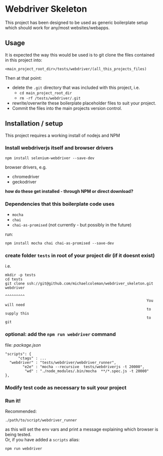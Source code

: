 
Webdriver Skeleton
==================

This project has been designed to be used as generic boilerplate setup which 
should work for any/most websites/webapps.

Usage
-----

It is expected the way this would be used is to git clone the files contained
in this project into:

    <main_project_root_dir>/tests/webdriver/(all_this_projects_files)

Then at that point:

* delete the `.git` directory that was included with this project, i.e.  
    * `cd main_project_root_dir`
    * `rm -rf /tests/webdriver/.git`
* rewrite/overwrite these boilerplate placeholder files to suit your project. 
* Commit the files into the main projects version control.


Installation / setup
--------------------

This project requires a working install of nodejs and NPM

### Install webdriverjs itself and browser drivers

    npm install selenium-webdriver --save-dev
 
browser drivers, e.g.

* chromedriver
* geckodriver 

**how do these get installed - through NPM or direct download?**

### Dependencies that this boilerplate code uses

* `mocha`
* `chai`
* `chai-as-promised`  (not currently - but possibly in the future)

run:

    npm install mocha chai chai-as-promised --save-dev


### create folder `tests` in root of your project dir (if it doesnt exist)  
i.e.

    mkdir -p tests
    cd tests
    git clone ssh://git@github.com/michaelcoleman/webdriver_skeleton.git webdriver
                                                                         ^^^^^^^^^
                                                                     You will need
                                                                     to supply this
                                                                     to git

### optional: add the `npm run webdriver` command

file: *package.json*

    "scripts": {
          "ctags" : ...
      "webdriver" : "tests/webdriver/webdriver_runner",
            "e2e" : "mocha --recursive  tests/webdriverjs -t 20000",
             "wd" : "./node_modules/.bin/mocha  **/*.spec.js -t 20000"
    },


### Modify test code as necessary to suit your project



### Run it!

Recommended:

    ./path/to/script/webdriver_runner

as this will set the env vars and print a message explaining which browser
is being tested.  
Or, if you have added a `scripts` alias:


    npm run webdriver



